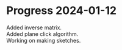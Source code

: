 # Progress 2024-01-12

Added inverse matrix.  
Added plane click algorithm.  
Working on making sketches.